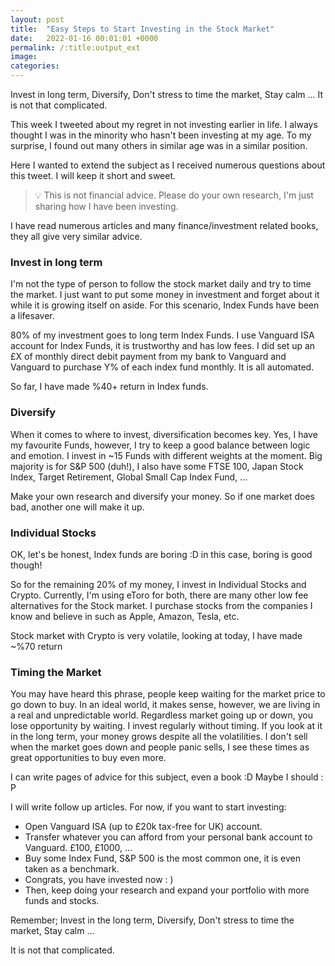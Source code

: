 ```yaml
---
layout: post
title:  "Easy Steps to Start Investing in the Stock Market"
date:   2022-01-16 00:01:01 +0000
permalink: /:title:output_ext
image: 
categories: 
---
```

<p>Invest in long term, Diversify, Don't stress to time the market, Stay calm ... It is not that complicated.</p>

<p>This week I tweeted about my regret in not investing earlier in life. I always thought I was in the minority who hasn't been investing at my age. To my surprise, I found out many others in similar age was in a similar position.</p>

<p>Here I wanted to extend the subject as I received numerous questions about this tweet. I will keep it short and sweet.</p>

<blockquote>
<p>💡 This is not financial advice. Please do your own research, I'm just sharing how I have been investing.</p>
</blockquote>

<p>I have read numerous articles and many finance/investment related books, they all give very similar advice.</p>

<h3>Invest in long term</h3>
<p>I'm not the type of person to follow the stock market daily and try to time the market. I just want to put some money in investment and forget about it while it is growing itself on aside. For this scenario, Index Funds have been a lifesaver.</p>

<p>80% of my investment goes to long term Index Funds. I use Vanguard ISA account for Index Funds, it is trustworthy and has low fees. I did set up an £X of monthly direct debit payment from my bank to Vanguard and Vanguard to purchase Y% of each index fund monthly. It is all automated.</p>

<p>So far, I have made %40+ return in Index funds.</p>

<h3>Diversify</h3>
<p>When it comes to where to invest, diversification becomes key. Yes, I have my favourite Funds, however, I try to keep a good balance between logic and emotion. I invest in ~15 Funds with different weights at the moment. Big majority is for S&P 500 (duh!), I also have some FTSE 100, Japan Stock Index, Target Retirement, Global Small Cap Index Fund, ...</p>

<p>Make your own research and diversify your money. So if one market does bad, another one will make it up.</p>

<h3>Individual Stocks</h3>
<p>OK, let's be honest, Index funds are boring :D in this case, boring is good though!</p>

<p>So for the remaining 20% of my money, I invest in Individual Stocks and Crypto. Currently, I'm using eToro for both, there are many other low fee alternatives for the Stock market. I purchase stocks from the companies I know and believe in such as Apple, Amazon, Tesla, etc.</p>

<p>Stock market with Crypto is very volatile, looking at today, I have made ~%70 return</p>

<h3>Timing the Market</h3>
<p>You may have heard this phrase, people keep waiting for the market price to go down to buy. In an ideal world, it makes sense, however, we are living in a real and unpredictable world. Regardless market going up or down, you lose opportunity by waiting. I invest regularly without timing. If you look at it in the long term, your money grows despite all the volatilities. I don't sell when the market goes down and people panic sells, I see these times as great opportunities to buy even more.</p>

<p>I can write pages of advice for this subject, even a book :D Maybe I should : P</p>

<p>I will write follow up articles. For now, if you want to start investing:</p>

<ul>
<li>Open Vanguard ISA (up to £20k tax-free for UK) account.</li>
<li>Transfer whatever you can afford from your personal bank account to Vanguard. £100, £1000, ...</li>
<li>Buy some Index Fund, S&P 500 is the most common one, it is even taken as a benchmark.</li>
<li>Congrats, you have invested now : )</li>
<li>Then, keep doing your research and expand your portfolio with more funds and stocks.</li>
</ul>

<p>Remember; Invest in the long term, Diversify, Don't stress to time the market, Stay calm ... </p>

<p>It is not that complicated.</p>